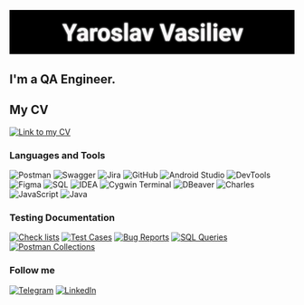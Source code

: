 ![Header](https://github.com/Yavas90/Portfolio-Yaroslav/blob/main/assets/quote-2023-03-15-a8779760f0c62049c45c98f9dc38a81f.jpg)

## I'm a QA Engineer.

## My CV
[![Link to my CV](https://img.shields.io/badge/-Link_to_my_CV-696969??style=for-the-badge&logo=)](https://drive.google.com/file/d/1WBbHJz_3-KFS5habU8bz2MVi-Ywevw6A/view?usp=share_link)

### Languages and Tools
![Postman](https://img.shields.io/badge/-Postman-696969??style=for-the-badge&logo=Postman)
![Swagger](https://img.shields.io/badge/-Swagger-696969??style=for-the-badge&logo=Swagger)
![Jira](https://img.shields.io/badge/-Jira-696969??style=for-the-badge&logo=Jira)
![GitHub](https://img.shields.io/badge/-GitHub-696969??style=for-the-badge&logo=GitHub)
![Android Studio](https://img.shields.io/badge/-Android_Studio-696969??style=for-the-badge&logo=AndroidStudio)
![DevTools](https://img.shields.io/badge/-DevTools-696969??style=for-the-badge&logo=devtools)
![Figma](https://img.shields.io/badge/-Figma-696969??style=for-the-badge&logo=Figma)
![SQL](https://img.shields.io/badge/-SQL-696969??style=for-the-badge&logo=SQL)
![IDEA](https://img.shields.io/badge/-IDEA-696969??style=for-the-badge&logo=IntellijIDEA)
![Cygwin Terminal](https://img.shields.io/badge/-Cygwin_Terminal-696969??style=for-the-badge&logo=Cygwin)
![DBeaver](https://img.shields.io/badge/-DBeaver-696969??style=for-the-badge&logo=DBeaver)
![Charles](https://img.shields.io/badge/-Charles-696969??style=for-the-badge&logo=Charles)
![JavaScript](https://img.shields.io/badge/-JavaScript_basic-696969??style=for-the-badge&logo=JavaScript)
![Java](https://img.shields.io/badge/-Java_basic-696969??style=for-the-badge&logo=Java)

### Testing Documentation
<!-- BLOG-POST-LIST:START -->
[![Check lists](https://img.shields.io/badge/-Check_lists-696969??style=for-the-badge)]()
[![Test Cases](https://img.shields.io/badge/-Test_Cases-696969??style=for-the-badge)]()
[![Bug Reports](https://img.shields.io/badge/-Bug_Reports-696969??style=for-the-badge)]()
[![SQL Queries](https://img.shields.io/badge/-SQL_Queries-696969??style=for-the-badge)]()
[![Postman Collections](https://img.shields.io/badge/-Postman_Collections-696969??style=for-the-badge)]()
<!-- BLOG-POST-LIST:END -->

### Follow me
[![Telegram](https://img.shields.io/badge/-Telegram-696969??style=for-the-badge&logo=Telegram)](https://t.me/YaroslavVasiliev1990)
[![LinkedIn](https://img.shields.io/badge/-LinkedIn-696969??style=for-the-badge&logo=LinkedIn)](https://www.linkedin.com/in/yaroslav-vasiliev/)